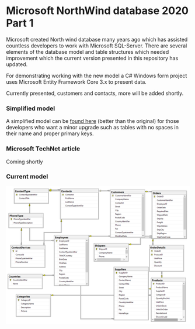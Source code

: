 # Microsoft NorthWind database 2020 Part 1

Microsoft created North wind database many years ago which has assisted countless developers to work with Microsoft SQL-Server. There are several elements of the database model and table structures which needed improvement which the current version presented in this repository has updated.

For demonstrating working with the new model a C# Windows form project uses Microsoft Entity Framework Core 3.x to present data. 

Currently presented, customers and contacts, more will be added shortly.

### Simplified model
A simplified model can be [found here](https://github.com/karenpayneoregon/NorthWind2020-scripts/blob/master/README.md) (better than the original) for those developers who want a minor upgrade such as tables with no spaces in their name and proper primary keys.

### Microsoft TechNet article
Coming shortly

### Current model

![current model](assets/NorthSchema.png)
